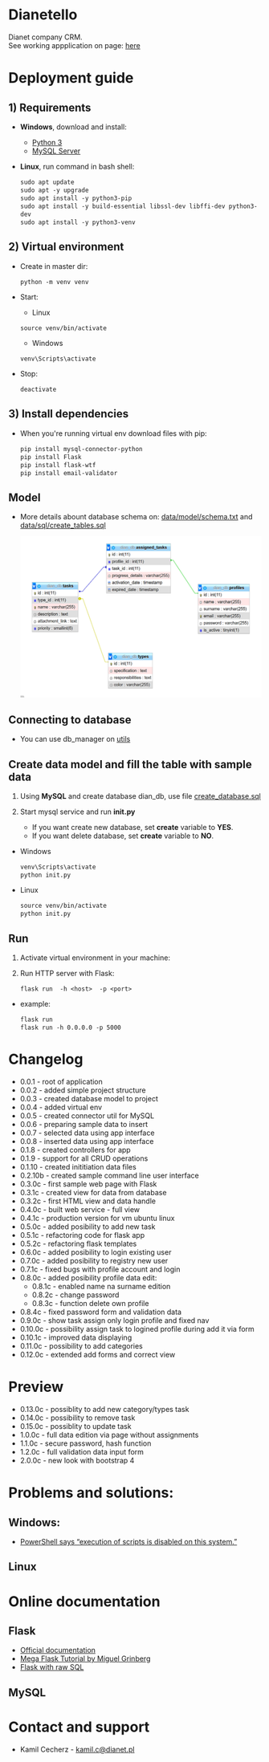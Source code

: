 # Dianetello

Dianet company CRM.<br />
See working appplication on page: [here](http://192.168.0.69:5000/)

# Deployment guide

## 1) Requirements

- **Windows**, download and install:

  - [Python 3](https://www.python.org/downloads/)
  - [MySQL Server](https://dev.mysql.com/downloads/mysql/)

- **Linux**, run command in bash shell:
  ```
  sudo apt update
  sudo apt -y upgrade
  sudo apt install -y python3-pip
  sudo apt install -y build-essential libssl-dev libffi-dev python3-dev
  sudo apt install -y python3-venv
  ```

## 2) Virtual environment

- Create in master dir:

  ```
  python -m venv venv
  ```

- Start:

  - Linux

  ```
  source venv/bin/activate
  ```

  - Windows

  ```
  venv\Scripts\activate
  ```

- Stop:

  ```
  deactivate
  ```

## 3) Install dependencies

- When you're running virtual env download files with pip:

  ```
  pip install mysql-connector-python
  pip install Flask
  pip install flask-wtf
  pip install email-validator
  ```

## Model

- More details abount database schema on: [data/model/schema.txt](./data/model/schema.txt) and [data/sql/create_tables.sql](./data/sql/create_tables.sql)

  ![](img/schema.PNG)

## Connecting to database

- You can use db_manager on [utils](./utils/db_manager/mysql_connector.py)

## Create data model and fill the table with sample data

1. Using **MySQL** and create database dian_db, use file [create_database.sql](./data/sql/create_database.sql)

2. Start mysql service and run **init.py**

   - If you want create new database, set **create** variable to **YES**.<br />
   - If you want delete database, set **create** variable to **NO**.

- Windows

  ```
  venv\Scripts\activate
  python init.py
  ```

- Linux

  ```
  source venv/bin/activate
  python init.py
  ```

## Run

1. Activate virtual environment in your machine:
2. Run HTTP server with Flask:

   ```
   flask run  -h <host>  -p <port>
   ```

- example:

  ```
  flask run
  flask run -h 0.0.0.0 -p 5000
  ```

# Changelog

- 0.0.1 - root of application
- 0.0.2 - added simple project structure
- 0.0.3 - created database model to project
- 0.0.4 - added virtual env
- 0.0.5 - created connector util for MySQL
- 0.0.6 - preparing sample data to insert
- 0.0.7 - selected data using app interface
- 0.0.8 - inserted data using app interface
- 0.1.8 - created controllers for app
- 0.1.9 - support for all CRUD operations
- 0.1.10 - created inititiation data files
- 0.2.10b - created sample command line user interface
- 0.3.0c - first sample web page with Flask
- 0.3.1c - created view for data from database
- 0.3.2c - first HTML view and data handle
- 0.4.0c - built web service - full view
- 0.4.1c - production version for vm ubuntu linux
- 0.5.0c - added posibility to add new task
- 0.5.1c - refactoring code for flask app
- 0.5.2c - refactoring flask templates
- 0.6.0c - added posibility to login existing user
- 0.7.0c - added posibility to registry new user
- 0.7.1c - fixed bugs with profile account and login
- 0.8.0c - added posibility profile data edit:
  - 0.8.1c - enabled name na surname edition
  - 0.8.2c - change password
  - 0.8.3c - function delete own profile
- 0.8.4c - fixed password form and validation data
- 0.9.0c - show task assign only login profile and fixed nav
- 0.10.0c - possibility assign task to logined profile during add it via form
- 0.10.1c - improved data displaying
- 0.11.0c - possibility to add categories
- 0.12.0c - extended add forms and correct view

# Preview

- 0.13.0c - possiblity to add new category/types task
- 0.14.0c - possibility to remove task
- 0.15.0c - possiblity to update task
- 1.0.0c - full data edition via page without assignments
- 1.1.0c - secure password, hash function
- 1.2.0c - full validation data input form
- 2.0.0c - new look with bootstrap 4

# Problems and solutions:

## Windows:

- [PowerShell says “execution of scripts is disabled on this system.”](./hints/venv-windows-problem.md)

## Linux

# Online documentation

## Flask

- [Official documentation](https://flask.palletsprojects.com/en/2.0.x/)
- [Mega Flask Tutorial by Miguel Grinberg](https://blog.miguelgrinberg.com/post/the-flask-mega-tutorial-part-i-hello-world)
- [Flask with raw SQL](https://codeshack.io/login-system-python-flask-mysql/)

## MySQL

# Contact and support

- Kamil Cecherz - kamil.c@dianet.pl
